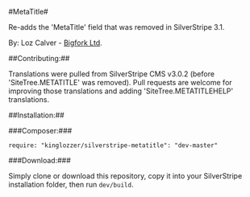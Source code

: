 #MetaTitle#

Re-adds the 'MetaTitle' field that was removed in SilverStripe 3.1.

By:
Loz Calver - [Bigfork Ltd](http://www.bigfork.co.uk/).

##Contributing:##

Translations were pulled from SilverStripe CMS v3.0.2 (before 'SiteTree.METATITLE' was removed). Pull requests are welcome for improving those translations and adding 'SiteTree.METATITLEHELP' translations.

##Installation:##

###Composer:###

```
require: "kinglozzer/silverstripe-metatitle": "dev-master"
```

###Download:###

Simply clone or download this repository, copy it into your SilverStripe installation folder, then run `dev/build`.